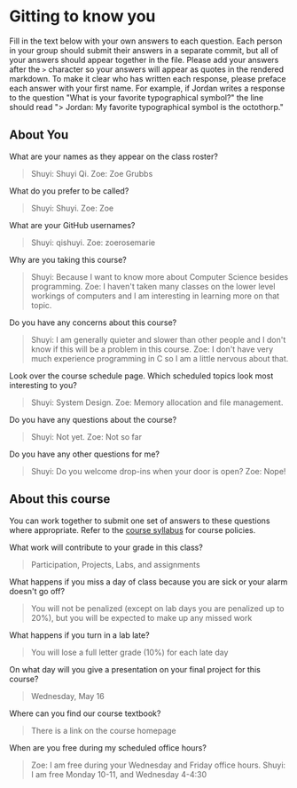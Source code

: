 # Gitting to know you
Fill in the text below with your own answers to each question. Each person in your group should submit their answers in a separate commit, but all of your answers should appear together in the file. Please add your answers after the `>` character so your answers will appear as quotes in the rendered markdown. To make it clear who has written each response, please preface each answer with your first name. For example, if Jordan writes a response to the question "What is your favorite typographical symbol?" the line should read "> Jordan: My favorite typographical symbol is the octothorp." 

## About You
What are your names as they appear on the class roster?
> Shuyi: Shuyi Qi. Zoe: Zoe Grubbs

What do you prefer to be called?
> Shuyi: Shuyi. Zoe: Zoe

What are your GitHub usernames?
> Shuyi: qishuyi. Zoe: zoerosemarie

Why are you taking this course?
> Shuyi: Because I want to know more about Computer Science besides programming. Zoe: I haven't taken many classes on the lower level workings of computers and I am interesting in learning more on that topic.

Do you have any concerns about this course?
> Shuyi: I am generally quieter and slower than other people and I don't know if this will be a problem in this course. Zoe: I don't have very much experience programming in C so I am a little nervous about that.

Look over the course schedule page. Which scheduled topics look most interesting to you?
> Shuyi: System Design. Zoe: Memory allocation and file management.

Do you have any questions about the course?
> Shuyi: Not yet. Zoe: Not so far

Do you have any other questions for me?
> Shuyi: Do you welcome drop-ins when your door is open? Zoe: Nope!

## About this course
You can work together to submit one set of answers to these questions where appropriate. Refer to the [course syllabus](http://www.cs.grinnell.edu/~curtsinger/teaching/2018S/CSC213/syllabus/) for course policies.

What work will contribute to your grade in this class?
> Participation, Projects, Labs, and assignments

What happens if you miss a day of class because you are sick or your alarm doesn't go off?
> You will not be penalized (except on lab days you are penalized up to 20%), but you will be expected to make up any missed work

What happens if you turn in a lab late?
> You will lose a full letter grade (10%) for each late day

On what day will you give a presentation on your final project for this course?
> Wednesday, May 16

Where can you find our course textbook?
> There is a link on the course homepage

When are you free during my scheduled office hours?
> Zoe: I am free during your Wednesday and Friday office hours. Shuyi: I am free Monday 10-11, and Wednesday 4-4:30
